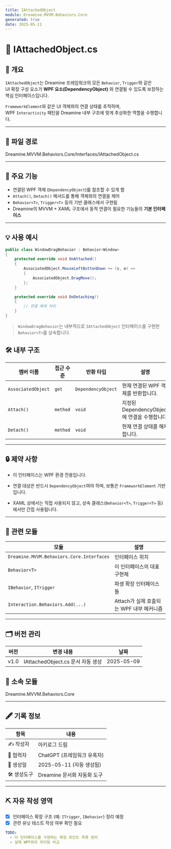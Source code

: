 ```yaml
---
title: IAttachedObject
module: Dreamine.MVVM.Behaviors.Core
generated: true
date: 2025-05-11
---
```

# 🧾 IAttachedObject.cs

## 📌 개요
`IAttachedObject`는 Dreamine 프레임워크의 모든 `Behavior`, `Trigger`와 같은  
UI 확장 구성 요소가 **WPF 요소(DependencyObject)** 와 연결될 수 있도록 보장하는 핵심 인터페이스입니다.

`FrameworkElement`와 같은 UI 객체와의 연결 상태를 추적하며,  
WPF `Interactivity` 패턴을 Dreamine 내부 구조에 맞게 추상화한 역할을 수행합니다.

---

## 📂 파일 경로
Dreamine.MVVM.Behaviors.Core/Interfaces/IAttachedObject.cs

---

## 🧠 주요 기능
- 연결된 WPF 객체 (`DependencyObject`)를 참조할 수 있게 함
- `Attach()`, `Detach()` 메서드를 통해 객체와의 연결을 제어
- `Behavior<T>`, `Trigger<T>` 등의 기반 클래스에서 구현됨
- Dreamine의 MVVM + XAML 구조에서 동적 연결이 필요한 기능들의 **기본 인터페이스**

---

## 💡 사용 예시

```csharp
public class WindowDragBehavior : Behavior<Window>
{
    protected override void OnAttached()
    {
        AssociatedObject.MouseLeftButtonDown += (s, e) =>
        {
            AssociatedObject.DragMove();
        };
    }

    protected override void OnDetaching()
    {
        // 연결 해제 처리
    }
}
```
> `WindowDragBehavior`는 내부적으로 `IAttachedObject` 인터페이스를 구현한 `Behavior<T>`를 상속합니다.

## 🛠️ 내부 구조

|멤버 이름|접근 수준|반환 타입|설명|
|---|---|---|---|
|`AssociatedObject`|`get`|`DependencyObject`|현재 연결된 WPF 객체를 반환합니다.|
|`Attach()`|`method`|`void`|지정된 DependencyObject에 연결을 수행합니다.|
|`Detach()`|`method`|`void`|현재 연결 상태를 해제합니다.|

---

## 🔒 제약 사항

- 이 인터페이스는 WPF 환경 전용입니다.
    
- 연결 대상은 반드시 `DependencyObject`여야 하며, 보통은 `FrameworkElement` 기반입니다.
    
- XAML 상에서는 직접 사용되지 않고, 상속 클래스(`Behavior<T>`, `Trigger<T>` 등)에서만 간접 사용됩니다.
    

---

## 🧩 관련 모듈

|모듈|설명|
|---|---|
|`Dreamine.MVVM.Behaviors.Core.Interfaces`|인터페이스 위치|
|`Behavior<T>`|이 인터페이스의 대표 구현체|
|`IBehavior`, `ITrigger`|파생 확장 인터페이스들|
|`Interaction.Behaviors.Add(...)`|Attach가 실제 호출되는 WPF 내부 메커니즘|

---

## 🗂️ 버전 관리

| 버전 | 변경 내용 | 날짜 |
|------|-----------|------|
| v1.0 | IAttachedObject.cs 문서 자동 생성 | 2025-05-09 |



## 📁 소속 모듈
Dreamine.MVVM.Behaviors.Core

---

## 🖋️ 기록 정보

| 항목       | 내용                             |
|------------|----------------------------------|
| ✍️ 작성자  | 아키로그 드림                    |
| 🤖 협력자  | ChatGPT (프레임워크 유혹자)       |
| 📅 생성일  | 2025-05-11 (자동 생성됨) |
| 🛠️ 생성도구 | Dreamine 문서화 자동화 도구         |

---

## ⛏️ 자유 작성 영역

- [x] 인터페이스 확장 구조 (예: `ITrigger`, `IBehavior`) 정리 예정
- [x] 관련 유닛 테스트 작성 여부 확인 필요
```yaml
TODO:
  - 이 인터페이스를 구현하는 확장 포인트 목록 정리
  - 실제 WPF와의 차이점 비교
```
